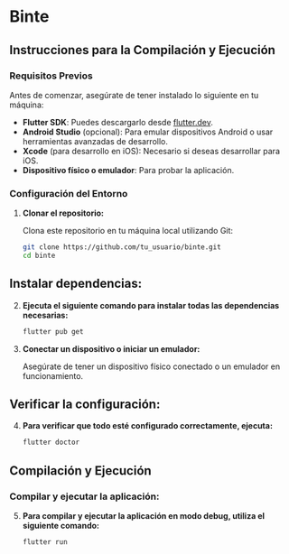 # Binte

## Instrucciones para la Compilación y Ejecución

### Requisitos Previos

Antes de comenzar, asegúrate de tener instalado lo siguiente en tu máquina:

- **Flutter SDK**: Puedes descargarlo desde [flutter.dev](https://flutter.dev/docs/get-started/install).
- **Android Studio** (opcional): Para emular dispositivos Android o usar herramientas avanzadas de desarrollo.
- **Xcode** (para desarrollo en iOS): Necesario si deseas desarrollar para iOS.
- **Dispositivo físico o emulador**: Para probar la aplicación.

### Configuración del Entorno

1. **Clonar el repositorio:**

   Clona este repositorio en tu máquina local utilizando Git:

   ```bash
   git clone https://github.com/tu_usuario/binte.git
   cd binte
## Instalar dependencias:

2. **Ejecuta el siguiente comando para instalar todas las dependencias necesarias:**

   ```bash
   flutter pub get

3. **Conectar un dispositivo o iniciar un emulador:**

   Asegúrate de tener un dispositivo físico conectado o un emulador en funcionamiento.

## Verificar la configuración:

4. **Para verificar que todo esté configurado correctamente, ejecuta:**

   ```bash
   flutter doctor
## Compilación y Ejecución

### Compilar y ejecutar la aplicación:

5. **Para compilar y ejecutar la aplicación en modo debug, utiliza el siguiente comando:**

   ```bash
   flutter run
